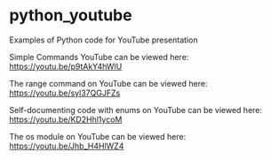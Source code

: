 # python_youtube
Examples of Python code for YouTube presentation

Simple Commands YouTube can be viewed here: https://youtu.be/p9tAkY4hWlU

The range command on YouTube can be viewed here: https://youtu.be/syl37QGJFZs

Self-documenting code with enums on YouTube can be viewed here: https://youtu.be/KD2Hhl1ycoM

The os module on YouTube can be viewed here: https://youtu.be/Jhb_H4HlWZ4

